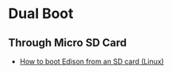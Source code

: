 # Dual Boot

## Through Micro SD Card

- [How to boot Edison from an SD card (Linux)](https://communities.intel.com/thread/61048?tstart=0)
